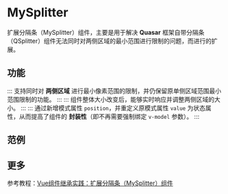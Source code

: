 # MySplitter
扩展分隔条（MySplitter）组件，主要是用于解决 **Quasar** 框架自带分隔条（QSplitter）组件无法同时对两侧区域的最小范围进行限制的问题，而进行的扩展。

## 功能
:::
支持同时对 **两侧区域** 进行最小像素范围的限制，并仍保留原单侧区域范围最小范围限制的功能。
:::
:::
组件整体大小改变后，能够实时响应并调整两侧区域的大小。
:::
:::
通过新增模式属性 `position`，并重定义原模式属性 `value` 为状态属性，从而提高了组件的 **封装性**（即不再需要强制绑定 `v-model` 参数）。
:::

## 范例
<DemoExample caption="基本用法" file="MySplitterBasic" import="MySplitter">

## 更多
参考教程：[Vue组件继承实践：扩展分隔条（MySplitter）组件](https://www.yuque.com/fictiony/cs6lwq/nzrxtl)

##
